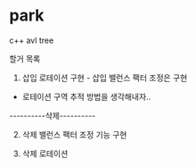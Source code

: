 # park
c++ avl tree

할거 목록

1. 삽입 로테이션 구현 - 삽입 밸런스 팩터 조정은 구현 
- 로테이션 구역 추적 방법을 생각해내자..

----------삭제----------

2. 삭제 밸런스 팩터 조정 기능 구현

3. 삭제 로테이션 
